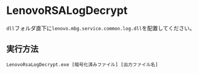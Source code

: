 # LenovoRSALogDecrypt

`dll`フォルダ直下に`lenovo.mbg.service.common.log.dll`を配置してください。


## 実行方法
```
LenovoRsaLogDecrypt.exe [暗号化済みファイル] [出力ファイル名]
```
